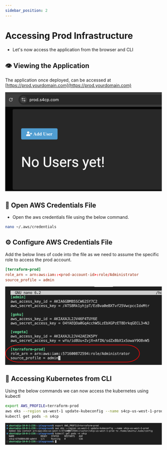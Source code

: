 ```yaml
---
sidebar_position: 2
---
```


# Accessing Prod Infrastructure

- Let's now access the application from the browser and CLI

## 👁️ Viewing the Application

The application once deployed, can be accessed at [https://prod.yourdomain.com](https://prod.yourdomain.com)

![](img/prod_app_on.png)

## 📂 Open AWS Credentials File

- Open the aws credentials file using the below command.

```bash
nano ~/.aws/credentials
```

## ⚙️ Configure AWS Credentials File

Add the below lines of code into the file as we need to assume the specific role to access the prod account.

```toml
[terraform-prod]
role_arn = arn:aws:iam::<prod-account-id>:role/Administrator
source_profile = admin
```

![](img/adding_terraform_admin.png)

## 🔑 Accessing Kubernetes from CLI

Using the below commands we can now access the kubernetes using kubectl

```bash
export AWS_PROFILE=terraform-prod
aws eks --region us-west-1 update-kubeconfig --name s4cp-us-west-1-prod
kubectl get pods -n s4cp
```

![](img/accessing_prod_cli.png)